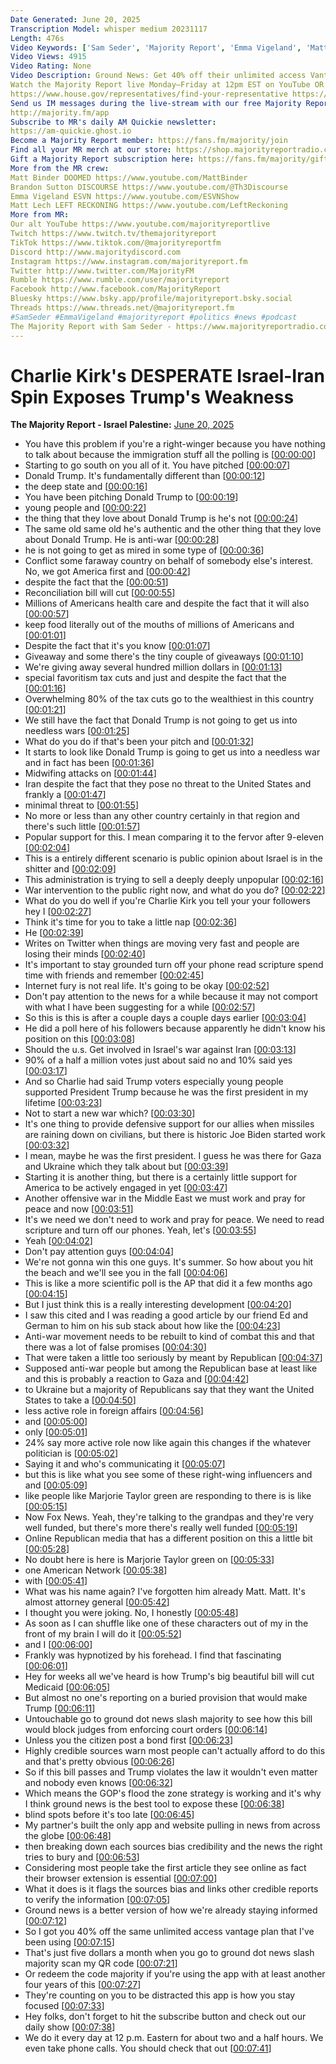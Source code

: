 ```yaml
---
Date Generated: June 20, 2025
Transcription Model: whisper medium 20231117
Length: 476s
Video Keywords: ['Sam Seder', 'Majority Report', 'Emma Vigeland', 'Matt Lech', 'Politics News', 'Democrat', 'liberal', 'progressive politics', 'left politics', 'Seder Majority', 'news', 'podcast']
Video Views: 4915
Video Rating: None
Video Description: Ground News: Get 40% off their unlimited access Vantage plan at https://www.ground.news/majority   
Watch the Majority Report live Monday–Friday at 12pm EST on YouTube OR via daily podcast at http://www.Majority.fm 
https://www.house.gov/representatives/find-your-representative https://www.senate.gov/senators/senators-contact.htm 
Send us IM messages during the live-stream with our free Majority Report App: 
http://majority.fm/app 
Subscribe to MR's daily AM Quickie newsletter: 
https://am-quickie.ghost.io 
Become a Majority Report member: https://fans.fm/majority/join 
Find all your MR merch at our store: https://shop.majorityreportradio.com 
Gift a Majority Report subscription here: https://fans.fm/majority/gift 
More from the MR crew: 
Matt Binder DOOMED https://www.youtube.com/MattBinder 
Brandon Sutton DISCOURSE https://www.youtube.com/@Th3Discourse 
Emma Vigeland ESVN https://www.youtube.com/ESVNShow 
Matt Lech LEFT RECKONING https://www.youtube.com/LeftReckoning 
More from MR:  
Our alt YouTube https://www.youtube.com/majorityreportlive 
Twitch https://www.twitch.tv/themajorityreport 
TikTok https://www.tiktok.com/@majorityreportfm 
Discord http://www.majoritydiscord.com  
Instagram https://www.instagram.com/majorityreport.fm 
Twitter http://www.twitter.com/MajorityFM   
Rumble https://www.rumble.com/user/majorityreport 
Facebook http://www.facebook.com/MajorityReport 
Bluesky https://www.bsky.app/profile/majorityreport.bsky.social 
Threads https://www.threads.net/@majorityreport.fm 
#SamSeder #EmmaVigeland #majorityreport #politics #news #podcast 
The Majority Report with Sam Seder - https://www.majorityreportradio.com
---
```


# Charlie Kirk's DESPERATE Israel-Iran Spin Exposes Trump's Weakness
**The Majority Report - Israel Palestine:** [June 20, 2025](https://www.youtube.com/watch?v=KNVZeivx6MU)
*  You have this problem if you're a right-winger because you have nothing to talk about because the immigration stuff all the polling is [[00:00:00](https://www.youtube.com/watch?v=KNVZeivx6MU&t=0.0s)]
*  Starting to go south on you all of it. You have pitched [[00:00:07](https://www.youtube.com/watch?v=KNVZeivx6MU&t=7.36s)]
*  Donald Trump. It's fundamentally different than [[00:00:12](https://www.youtube.com/watch?v=KNVZeivx6MU&t=12.040000000000001s)]
*  the deep state and [[00:00:16](https://www.youtube.com/watch?v=KNVZeivx6MU&t=16.32s)]
*  You have been pitching Donald Trump to [[00:00:19](https://www.youtube.com/watch?v=KNVZeivx6MU&t=19.400000000000002s)]
*  young people and [[00:00:22](https://www.youtube.com/watch?v=KNVZeivx6MU&t=22.56s)]
*  the thing that they love about Donald Trump is he's not [[00:00:24](https://www.youtube.com/watch?v=KNVZeivx6MU&t=24.560000000000002s)]
*  The same old same old he's authentic and the other thing that they love about Donald Trump. He is anti-war [[00:00:28](https://www.youtube.com/watch?v=KNVZeivx6MU&t=28.880000000000003s)]
*  he is not going to get as mired in some type of [[00:00:36](https://www.youtube.com/watch?v=KNVZeivx6MU&t=36.04s)]
*  Conflict some faraway country on behalf of somebody else's interest. No, we got America first and [[00:00:42](https://www.youtube.com/watch?v=KNVZeivx6MU&t=42.28s)]
*  despite the fact that the [[00:00:51](https://www.youtube.com/watch?v=KNVZeivx6MU&t=51.6s)]
*  Reconciliation bill will cut [[00:00:55](https://www.youtube.com/watch?v=KNVZeivx6MU&t=55.0s)]
*  Millions of Americans health care and despite the fact that it will also [[00:00:57](https://www.youtube.com/watch?v=KNVZeivx6MU&t=57.36s)]
*  keep food literally out of the mouths of millions of Americans and [[00:01:01](https://www.youtube.com/watch?v=KNVZeivx6MU&t=61.44s)]
*  Despite the fact that it's you know [[00:01:07](https://www.youtube.com/watch?v=KNVZeivx6MU&t=67.8s)]
*  Giveaway and some there's the tiny couple of giveaways [[00:01:10](https://www.youtube.com/watch?v=KNVZeivx6MU&t=70.2s)]
*  We're giving away several hundred million dollars in [[00:01:13](https://www.youtube.com/watch?v=KNVZeivx6MU&t=73.1s)]
*  special favoritism tax cuts and just and despite the fact that the [[00:01:16](https://www.youtube.com/watch?v=KNVZeivx6MU&t=76.4s)]
*  Overwhelming 80% of the tax cuts go to the wealthiest in this country [[00:01:21](https://www.youtube.com/watch?v=KNVZeivx6MU&t=81.08s)]
*  We still have the fact that Donald Trump is not going to get us into needless wars [[00:01:25](https://www.youtube.com/watch?v=KNVZeivx6MU&t=85.16s)]
*  What do you do if that's been your pitch and [[00:01:32](https://www.youtube.com/watch?v=KNVZeivx6MU&t=92.8s)]
*  It starts to look like Donald Trump is going to get us into a needless war and in fact has been [[00:01:36](https://www.youtube.com/watch?v=KNVZeivx6MU&t=96.75999999999999s)]
*  Midwifing attacks on [[00:01:44](https://www.youtube.com/watch?v=KNVZeivx6MU&t=104.72s)]
*  Iran despite the fact that they pose no threat to the United States and frankly a [[00:01:47](https://www.youtube.com/watch?v=KNVZeivx6MU&t=107.56s)]
*  minimal threat to [[00:01:55](https://www.youtube.com/watch?v=KNVZeivx6MU&t=115.2s)]
*  No more or less than any other country certainly in that region and there's such little [[00:01:57](https://www.youtube.com/watch?v=KNVZeivx6MU&t=117.4s)]
*  Popular support for this. I mean comparing it to the fervor after 9-eleven [[00:02:04](https://www.youtube.com/watch?v=KNVZeivx6MU&t=124.03999999999999s)]
*  This is a entirely different scenario is public opinion about Israel is in the shitter and [[00:02:09](https://www.youtube.com/watch?v=KNVZeivx6MU&t=129.24s)]
*  This administration is trying to sell a deeply deeply unpopular [[00:02:16](https://www.youtube.com/watch?v=KNVZeivx6MU&t=136.0s)]
*  War intervention to the public right now, and what do you do? [[00:02:22](https://www.youtube.com/watch?v=KNVZeivx6MU&t=142.12s)]
*  What do you do well if you're Charlie Kirk you tell your your followers hey I [[00:02:27](https://www.youtube.com/watch?v=KNVZeivx6MU&t=147.48s)]
*  Think it's time for you to take a little nap [[00:02:36](https://www.youtube.com/watch?v=KNVZeivx6MU&t=156.48s)]
*  He [[00:02:39](https://www.youtube.com/watch?v=KNVZeivx6MU&t=159.0s)]
*  Writes on Twitter when things are moving very fast and people are losing their minds [[00:02:40](https://www.youtube.com/watch?v=KNVZeivx6MU&t=160.12s)]
*  It's important to stay grounded turn off your phone read scripture spend time with friends and remember [[00:02:45](https://www.youtube.com/watch?v=KNVZeivx6MU&t=165.32s)]
*  Internet fury is not real life. It's going to be okay [[00:02:52](https://www.youtube.com/watch?v=KNVZeivx6MU&t=172.2s)]
*  Don't pay attention to the news for a while because it may not comport with what I have been suggesting for a while [[00:02:57](https://www.youtube.com/watch?v=KNVZeivx6MU&t=177.07999999999998s)]
*  So this is this is after a couple days a couple days earlier [[00:03:04](https://www.youtube.com/watch?v=KNVZeivx6MU&t=184.64s)]
*  He did a poll here of his followers because apparently he didn't know his position on this [[00:03:08](https://www.youtube.com/watch?v=KNVZeivx6MU&t=188.88s)]
*  Should the u.s. Get involved in Israel's war against Iran [[00:03:13](https://www.youtube.com/watch?v=KNVZeivx6MU&t=193.07999999999998s)]
*  90% of a half a million votes just about said no and 10% said yes [[00:03:17](https://www.youtube.com/watch?v=KNVZeivx6MU&t=197.55999999999997s)]
*  And so Charlie had said Trump voters especially young people supported President Trump because he was the first president in my lifetime [[00:03:23](https://www.youtube.com/watch?v=KNVZeivx6MU&t=203.56s)]
*  Not to start a new war which? [[00:03:30](https://www.youtube.com/watch?v=KNVZeivx6MU&t=210.04s)]
*  It's one thing to provide defensive support for our allies when missiles are raining down on civilians, but there is historic Joe Biden started work [[00:03:32](https://www.youtube.com/watch?v=KNVZeivx6MU&t=212.28s)]
*  I mean, maybe he was the first president. I guess he was there for Gaza and Ukraine which they talk about but [[00:03:39](https://www.youtube.com/watch?v=KNVZeivx6MU&t=219.2s)]
*  Starting it is another thing, but there is a certainly little support for America to be actively engaged in yet [[00:03:47](https://www.youtube.com/watch?v=KNVZeivx6MU&t=227.07999999999998s)]
*  Another offensive war in the Middle East we must work and pray for peace and now [[00:03:51](https://www.youtube.com/watch?v=KNVZeivx6MU&t=231.26s)]
*  It's we need we don't need to work and pray for peace. We need to read scripture and turn off our phones. Yeah, let's [[00:03:55](https://www.youtube.com/watch?v=KNVZeivx6MU&t=235.76s)]
*  Yeah [[00:04:02](https://www.youtube.com/watch?v=KNVZeivx6MU&t=242.44s)]
*  Don't pay attention guys [[00:04:04](https://www.youtube.com/watch?v=KNVZeivx6MU&t=244.07999999999998s)]
*  We're not gonna win this one guys. It's summer. So how about you hit the beach and we'll see you in the fall [[00:04:06](https://www.youtube.com/watch?v=KNVZeivx6MU&t=246.67999999999998s)]
*  This is like a more scientific poll is the AP that did it a few months ago [[00:04:15](https://www.youtube.com/watch?v=KNVZeivx6MU&t=255.64s)]
*  But I just think this is a really interesting development [[00:04:20](https://www.youtube.com/watch?v=KNVZeivx6MU&t=260.48s)]
*  I saw this cited and I was reading a good article by our friend Ed and German to him on his sub stack about how like the [[00:04:23](https://www.youtube.com/watch?v=KNVZeivx6MU&t=263.15999999999997s)]
*  Anti-war movement needs to be rebuilt to kind of combat this and that there was a lot of false promises [[00:04:30](https://www.youtube.com/watch?v=KNVZeivx6MU&t=270.16s)]
*  That were taken a little too seriously by meant by Republican [[00:04:37](https://www.youtube.com/watch?v=KNVZeivx6MU&t=277.56s)]
*  Supposed anti-war people but among the Republican base at least like and this is probably a reaction to Gaza and [[00:04:42](https://www.youtube.com/watch?v=KNVZeivx6MU&t=282.52000000000004s)]
*  to Ukraine but a majority of Republicans say that they want the United States to take a [[00:04:50](https://www.youtube.com/watch?v=KNVZeivx6MU&t=290.20000000000005s)]
*  less active role in foreign affairs [[00:04:56](https://www.youtube.com/watch?v=KNVZeivx6MU&t=296.92s)]
*  and [[00:05:00](https://www.youtube.com/watch?v=KNVZeivx6MU&t=300.20000000000005s)]
*  only [[00:05:01](https://www.youtube.com/watch?v=KNVZeivx6MU&t=301.04s)]
*  24% say more active role now like again this changes if the whatever politician is [[00:05:02](https://www.youtube.com/watch?v=KNVZeivx6MU&t=302.24s)]
*  Saying it and who's communicating it [[00:05:07](https://www.youtube.com/watch?v=KNVZeivx6MU&t=307.72s)]
*  but this is like what you see some of these right-wing influencers and and [[00:05:09](https://www.youtube.com/watch?v=KNVZeivx6MU&t=309.88000000000005s)]
*  like people like Marjorie Taylor green are responding to there is is like [[00:05:15](https://www.youtube.com/watch?v=KNVZeivx6MU&t=315.16s)]
*  Now Fox News. Yeah, they're talking to the grandpas and they're very well funded, but there's more there's really well funded [[00:05:19](https://www.youtube.com/watch?v=KNVZeivx6MU&t=319.32000000000005s)]
*  Online Republican media that has a different position on this a little bit [[00:05:28](https://www.youtube.com/watch?v=KNVZeivx6MU&t=328.15999999999997s)]
*  No doubt here is here is Marjorie Taylor green on [[00:05:33](https://www.youtube.com/watch?v=KNVZeivx6MU&t=333.2s)]
*  one American Network [[00:05:38](https://www.youtube.com/watch?v=KNVZeivx6MU&t=338.56s)]
*  with [[00:05:41](https://www.youtube.com/watch?v=KNVZeivx6MU&t=341.12s)]
*  What was his name again? I've forgotten him already Matt. Matt. It's almost attorney general [[00:05:42](https://www.youtube.com/watch?v=KNVZeivx6MU&t=342.59999999999997s)]
*  I thought you were joking. No, I honestly [[00:05:48](https://www.youtube.com/watch?v=KNVZeivx6MU&t=348.52s)]
*  As soon as I can shuffle like one of these characters out of my in the front of my brain I will do it [[00:05:52](https://www.youtube.com/watch?v=KNVZeivx6MU&t=352.15999999999997s)]
*  and I [[00:06:00](https://www.youtube.com/watch?v=KNVZeivx6MU&t=360.08s)]
*  Frankly was hypnotized by his forehead. I find that fascinating [[00:06:01](https://www.youtube.com/watch?v=KNVZeivx6MU&t=361.56s)]
*  Hey for weeks all we've heard is how Trump's big beautiful bill will cut Medicaid [[00:06:05](https://www.youtube.com/watch?v=KNVZeivx6MU&t=365.91999999999996s)]
*  But almost no one's reporting on a buried provision that would make Trump [[00:06:11](https://www.youtube.com/watch?v=KNVZeivx6MU&t=371.08s)]
*  Untouchable go to ground dot news slash majority to see how this bill would block judges from enforcing court orders [[00:06:14](https://www.youtube.com/watch?v=KNVZeivx6MU&t=374.8s)]
*  Unless you the citizen post a bond first [[00:06:23](https://www.youtube.com/watch?v=KNVZeivx6MU&t=383.0s)]
*  Highly credible sources warn most people can't actually afford to do this and that's pretty obvious [[00:06:26](https://www.youtube.com/watch?v=KNVZeivx6MU&t=386.48s)]
*  So if this bill passes and Trump violates the law it wouldn't even matter and nobody even knows [[00:06:32](https://www.youtube.com/watch?v=KNVZeivx6MU&t=392.04s)]
*  Which means the GOP's flood the zone strategy is working and it's why I think ground news is the best tool to expose these [[00:06:38](https://www.youtube.com/watch?v=KNVZeivx6MU&t=398.64s)]
*  blind spots before it's too late [[00:06:45](https://www.youtube.com/watch?v=KNVZeivx6MU&t=405.78000000000003s)]
*  My partner's built the only app and website pulling in news from across the globe [[00:06:48](https://www.youtube.com/watch?v=KNVZeivx6MU&t=408.32s)]
*  then breaking down each sources bias credibility and the news the right tries to bury and [[00:06:53](https://www.youtube.com/watch?v=KNVZeivx6MU&t=413.12s)]
*  Considering most people take the first article they see online as fact their browser extension is essential [[00:07:00](https://www.youtube.com/watch?v=KNVZeivx6MU&t=420.04s)]
*  What it does is it flags the sources bias and links other credible reports to verify the information [[00:07:05](https://www.youtube.com/watch?v=KNVZeivx6MU&t=425.84000000000003s)]
*  Ground news is a better version of how we're already staying informed [[00:07:12](https://www.youtube.com/watch?v=KNVZeivx6MU&t=432.0s)]
*  So I got you 40% off the same unlimited access vantage plan that I've been using [[00:07:15](https://www.youtube.com/watch?v=KNVZeivx6MU&t=435.72s)]
*  That's just five dollars a month when you go to ground dot news slash majority scan my QR code [[00:07:21](https://www.youtube.com/watch?v=KNVZeivx6MU&t=441.16s)]
*  Or redeem the code majority if you're using the app with at least another four years of this [[00:07:27](https://www.youtube.com/watch?v=KNVZeivx6MU&t=447.36s)]
*  They're counting on you to be distracted this app is how you stay focused [[00:07:33](https://www.youtube.com/watch?v=KNVZeivx6MU&t=453.32000000000005s)]
*  Hey folks, don't forget to hit the subscribe button and check out our daily show [[00:07:38](https://www.youtube.com/watch?v=KNVZeivx6MU&t=458.08000000000004s)]
*  We do it every day at 12 p.m. Eastern for about two and a half hours. We even take phone calls. You should check that out [[00:07:41](https://www.youtube.com/watch?v=KNVZeivx6MU&t=461.96000000000004s)]
